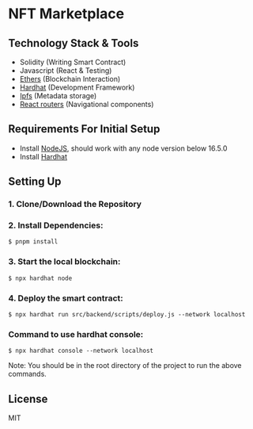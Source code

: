 # NFT Marketplace

## Technology Stack & Tools

- Solidity (Writing Smart Contract)
- Javascript (React & Testing)
- [Ethers](https://docs.ethers.io/v5/) (Blockchain Interaction)
- [Hardhat](https://hardhat.org/) (Development Framework)
- [Ipfs](https://ipfs.io/) (Metadata storage)
- [React routers](https://v5.reactrouter.com/) (Navigational components)

## Requirements For Initial Setup
- Install [NodeJS](https://nodejs.org/en/), should work with any node version below 16.5.0
- Install [Hardhat](https://hardhat.org/)

## Setting Up
### 1. Clone/Download the Repository

### 2. Install Dependencies:
```
$ pnpm install
```

### 3. Start the local blockchain:
```
$ npx hardhat node
```

### 4. Deploy the smart contract:
```
$ npx hardhat run src/backend/scripts/deploy.js --network localhost
```

### Command to use hardhat console:
```
$ npx hardhat console --network localhost
```

Note: You should be in the root directory of the project to run the above commands.

License
----
MIT
